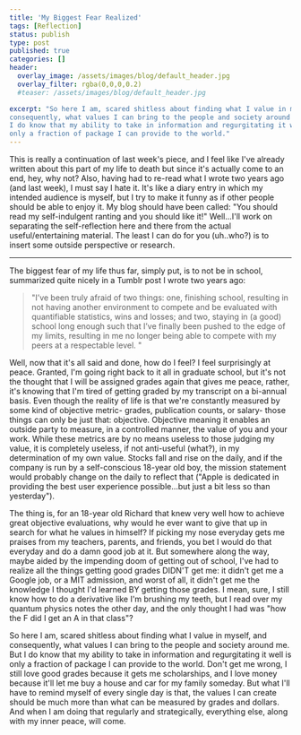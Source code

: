 ```yaml
---
title: 'My Biggest Fear Realized'
tags: [Reflection]
status: publish
type: post
published: true
categories: []
header:
  overlay_image: /assets/images/blog/default_header.jpg
  overlay_filter: rgba(0,0,0,0.2)
  #teaser: /assets/images/blog/default_header.jpg

excerpt: "So here I am, scared shitless about finding what I value in myself, and
consequently, what values I can bring to the people and society around me. But
I do know that my ability to take in information and regurgitating it well is
only a fraction of package I can provide to the world."
---
```

This is really a continuation of last week's piece, and I feel like I've
already written about this part of my life to death but since it's actually
come to an end, hey, why not? Also, having had to re-read what I wrote two
years ago (and last week), I must say I hate it. It's like a diary entry in
which my intended audience is myself, but I try to make it funny as if other
people should be able to enjoy it. My blog should have been called: "You
should read my self-indulgent ranting and you should like it!" Well...I'll
work on separating the self-reflection here and there from the actual
useful/entertaining material. The least I can do for you (uh..who?) is to
insert some outside perspective or research.

_____

The biggest fear of my life thus far, simply put, is to not be in school,
summarized quite nicely in a Tumblr post I wrote two years ago:

> "I’ve been truly afraid of two things: one, finishing school, resulting in
not having another environment to compete and be evaluated with quantifiable
statistics, wins and losses; and two, staying in (a good) school long enough
such that I’ve finally been pushed to the edge of my limits, resulting in me
no longer being able to compete with my peers at a respectable level. "

Well, now that it's all said and done, how do I feel? I feel surprisingly at
peace. Granted, I'm going right back to it all in graduate school, but it's
not the thought that I will be assigned grades again that gives me peace,
rather, it's knowing that I'm tired of getting graded by my transcript on a
bi-annual basis. Even though the reality of life is that we're constantly
measured by some kind of objective metric- grades, publication counts, or
salary- those things can only be just that: objective. Objective meaning it
enables an outside party to measure, in a controlled manner, the value of you
and your work. While these metrics are by no means useless to those judging my
value, it is completely useless, if not anti-useful (what?), in my
determination of my own value. Stocks fall and rise on the daily, and if the
company is run by a self-conscious 18-year old boy, the mission statement
would probably change on the daily to reflect that ("Apple is dedicated in
providing the best user experience possible...but just a bit less so than
yesterday").

The thing is, for an 18-year old Richard that knew very well how to achieve
great objective evaluations, why would he ever want to give that up in search
for what he values in himself? If picking my nose everyday gets me praises
from my teachers, parents, and friends, you bet I would do that everyday and
do a damn good job at it. But somewhere along the way, maybe aided by the
impending doom of getting out of school, I've had to realize all the things
getting good grades DIDN'T get me: it didn't get me a Google job, or a MIT
admission, and worst of all, it didn't get me the knowledge I thought I'd
learned BY getting those grades. I mean, sure, I still know how to do a
derivative like I'm brushing my teeth, but I read over my quantum physics
notes the other day, and the only thought I had was "how the F did I get an A
in that class"?

So here I am, scared shitless about finding what I value in myself, and
consequently, what values I can bring to the people and society around me. But
I do know that my ability to take in information and regurgitating it well is
only a fraction of package I can provide to the world. Don't get me wrong, I
still love good grades because it gets me scholarships, and I love money
because it'll let me buy a house and car for my family someday. But what I'll
have to remind myself of every single day is that, the values I can create
should be much more than what can be measured by grades and dollars. And when
I am doing that regularly and strategically, everything else, along with my
inner peace, will come.
